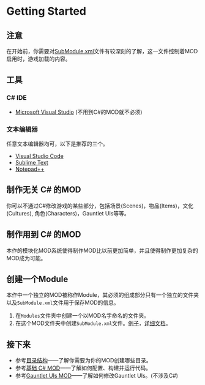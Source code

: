 # Getting Started

## 注意

在开始前，你需要对[SubModule.xml](../_xmldocs/submodule.md)文件有较深刻的了解，这一文件控制着MOD启用时，游戏加载的内容。

## 工具

### C\# IDE

* [Microsoft Visual Studio](https://visualstudio.microsoft.com/downloads/) \(不用到C#的MOD就不必须\)

### 文本编辑器

任意文本编辑器均可，以下是推荐的三个。

* [Visual Studio Code](https://code.visualstudio.com/download)
* [Sublime Text](https://www.sublimetext.com/)  
* [Notepad++](https://notepad-plus-plus.org/downloads/)

## 制作无关 C\# 的MOD

你可以不通过C\#修改游戏的某些部分，包括场景(Scenes)，物品(Items)，文化(Cultures), 角色(Characters)，Gauntlet UIs等等。

## 制作用到 C\# 的MOD

本作的模块化MOD系统使得制作MOD比以前更加简单，并且使得制作更加复杂的MOD成为可能。

## 创建一个Module

本作中一个独立的MOD被称作Module，其必须的组成部分只有一个独立的文件夹以及`SubModule.xml`文件用于保存MOD的信息。

1. 在`Modules`文件夹中创建一个以MOD名字命名的文件夹。
2. 在这个MOD文件夹中创建`SubModule.xml`文件。[例子](../_xmldocs/submodule.md)，[详细文档](../_xmldocs/submodule.md)。

## 接下来

- 参考[目录结构](folder-structure.md)——了解你需要为你的MOD创建哪些目录。
- 参考[基础 C\# MOD](../_tutorials/basic-csharp-mod.md)——了解如何配置、构建并运行代码。
- 参考[Gauntlet UIs MOD](../_tutorials/modding-gauntlet-without-csharp.md)——了解如何修改Gauntlet UIs。\(不涉及C#\)

